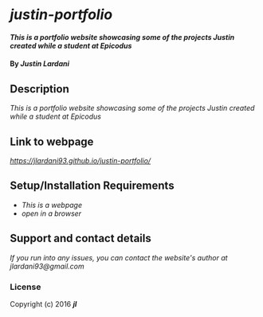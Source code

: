 # _justin-portfolio_

#### _This is a portfolio website showcasing some of the projects Justin created while a student at Epicodus_

#### By _**Justin Lardani**_

## Description

_This is a portfolio website showcasing some of the projects Justin created while a student at Epicodus_

## Link to webpage

_https://jlardani93.github.io/justin-portfolio/_

## Setup/Installation Requirements

* _This is a webpage_
* _open in a browser_

<!-- _{Leave nothing to chance! You want it to be easy for potential users, employers and collaborators to run your app. Do I need to run a server? How should I set up my databases? Is there other code this app depends on?}_ -->
<!-- ## Known Bugs

_{Are there issues that have not yet been resolved that you want to let users know you know?  Outline any issues that would impact use of your application.  Share any workarounds that are in place. }_ -->

## Support and contact details

_If you run into any issues, you can contact the website's author at jlardani93@gmail.com_

<!-- ## Technologies Used -->

<!-- _{Tell me about the languages and tools you used to create this app. Assume that I know you probably used HTML and CSS. If you did something really cool using only HTML, point that out.}_ -->
<!--  -->
### License

<!-- *{Determine the license under which this application can be used.  See below for more details on licensing.}* -->

Copyright (c) 2016 **_jl_**
